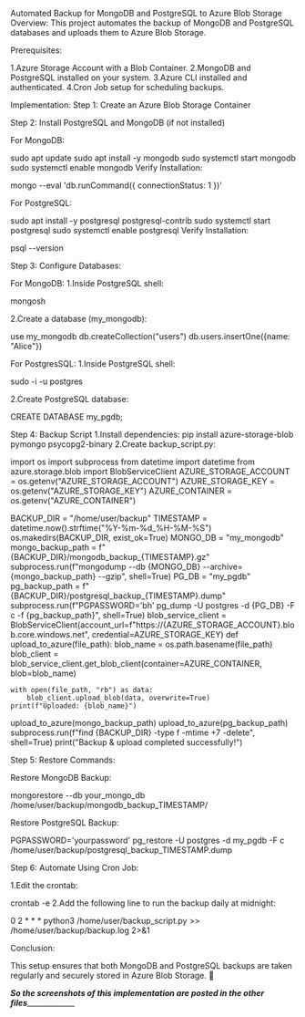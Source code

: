 Automated Backup for MongoDB and PostgreSQL to Azure Blob Storage
Overview:
This project automates the backup of MongoDB and PostgreSQL databases and uploads them to Azure Blob Storage.

Prerequisites:

1.Azure Storage Account with a Blob Container.
2.MongoDB and PostgreSQL installed on your system.
3.Azure CLI installed and authenticated.
4.Cron Job setup for scheduling backups.

Implementation:
Step 1: Create an Azure Blob Storage Container

Step 2: Install PostgreSQL and MongoDB (if not installed)

For MongoDB:

sudo apt update
sudo apt install -y mongodb
sudo systemctl start mongodb
sudo systemctl enable mongodb
Verify Installation:

mongo --eval 'db.runCommand({ connectionStatus: 1 })'

For PostgreSQL:

sudo apt install -y postgresql postgresql-contrib
sudo systemctl start postgresql
sudo systemctl enable postgresql
Verify Installation:

psql --version


Step 3: Configure Databases:

For MongoDB:
1.Inside PostgreSQL shell:

mongosh

2.Create a database (my_mongodb):

use my_mongodb
db.createCollection("users")
db.users.insertOne({name: "Alice"})

For PostgresSQL:
1.Inside PostgreSQL shell:

sudo -i -u postgres

2.Create PostgreSQL database:

CREATE DATABASE my_pgdb;


Step 4: Backup Script
1.Install dependencies:
pip install azure-storage-blob pymongo psycopg2-binary
2.Create backup_script.py:

import os
import subprocess
from datetime import datetime
from azure.storage.blob import BlobServiceClient
AZURE_STORAGE_ACCOUNT = os.getenv("AZURE_STORAGE_ACCOUNT")
AZURE_STORAGE_KEY = os.getenv("AZURE_STORAGE_KEY")
AZURE_CONTAINER = os.getenv("AZURE_CONTAINER")

BACKUP_DIR = "/home/user/backup"
TIMESTAMP = datetime.now().strftime("%Y-%m-%d_%H-%M-%S")
os.makedirs(BACKUP_DIR, exist_ok=True)
MONGO_DB = "my_mongodb"
mongo_backup_path = f"{BACKUP_DIR}/mongodb_backup_{TIMESTAMP}.gz"
subprocess.run(f"mongodump --db {MONGO_DB} --archive={mongo_backup_path} --gzip", shell=True)
PG_DB = "my_pgdb"
pg_backup_path = f"{BACKUP_DIR}/postgresql_backup_{TIMESTAMP}.dump"
subprocess.run(f"PGPASSWORD='bh' pg_dump -U postgres -d {PG_DB} -F c -f {pg_backup_path}", shell=True)
blob_service_client = BlobServiceClient(account_url=f"https://{AZURE_STORAGE_ACCOUNT}.blob.core.windows.net", credential=AZURE_STORAGE_KEY)
def upload_to_azure(file_path):
    blob_name = os.path.basename(file_path)
    blob_client = blob_service_client.get_blob_client(container=AZURE_CONTAINER, blob=blob_name)
    
    with open(file_path, "rb") as data:
        blob_client.upload_blob(data, overwrite=True)
    print(f"Uploaded: {blob_name}")
upload_to_azure(mongo_backup_path)
upload_to_azure(pg_backup_path)
subprocess.run(f"find {BACKUP_DIR} -type f -mtime +7 -delete", shell=True)
print("Backup & upload completed successfully!")


Step 5: Restore Commands:

Restore MongoDB Backup:

mongorestore --db your_mongo_db /home/user/backup/mongodb_backup_TIMESTAMP/


Restore PostgreSQL Backup:

PGPASSWORD='yourpassword' pg_restore -U postgres -d my_pgdb -F c /home/user/backup/postgresql_backup_TIMESTAMP.dump


Step 6: Automate Using Cron Job:

1.Edit the crontab:

crontab -e
2.Add the following line to run the backup daily at midnight:

0 2 * * * python3 /home/user/backup_script.py >> /home/user/backup/backup.log 2>&1



Conclusion:

This setup ensures that both MongoDB and PostgreSQL backups are taken regularly and securely stored in Azure Blob Storage. 🚀

_____________________________________________So the screenshots of this implementation are posted in the other files__________________________________________________________